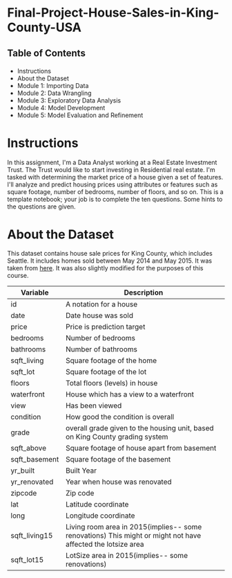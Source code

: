 # Final-Project-House-Sales-in-King-County-USA

<h2>Table of Contents</h2>
<div class="alert alert-block alert-info" style="margin-top: 20px">
    <ul>
    <li>Instructions</li>
    <li>About the Dataset</li>
    <li>Module 1: Importing Data</li>
    <li>Module 2: Data Wrangling</li>
    <li>Module 3: Exploratory Data Analysis</li>
    <li>Module 4: Model Development</li>
    <li>Module 5: Model Evaluation and Refinement</li>
</li>
</div>

# Instructions

In this assignment, I'm a Data Analyst working at a Real Estate Investment Trust. The Trust would like to start investing in Residential real estate. I'm tasked with determining the market price of a house given a set of features. I'll analyze and predict housing prices using attributes or features such as square footage, number of bedrooms, number of floors, and so on. This is a template notebook; your job is to complete the ten questions. Some hints to the questions are given.

# About the Dataset

This dataset contains house sale prices for King County, which includes Seattle. It includes homes sold between May 2014 and May 2015. It was taken from [here](https://www.kaggle.com/harlfoxem/housesalesprediction?utm_medium=Exinfluencer&utm_source=Exinfluencer&utm_content=000026UJ&utm_term=10006555&utm_id=NA-SkillsNetwork-wwwcourseraorg-SkillsNetworkCoursesIBMDeveloperSkillsNetworkDA0101ENSkillsNetwork20235326-2022-01-01). It was also slightly modified for the purposes of this course.

| Variable      | Description                                                                                                 |
| ------------- | ----------------------------------------------------------------------------------------------------------- |
| id            | A notation for a house                                                                                      |
| date          | Date house was sold                                                                                         |
| price         | Price is prediction target                                                                                  |
| bedrooms      | Number of bedrooms                                                                                          |
| bathrooms     | Number of bathrooms                                                                                         |
| sqft_living   | Square footage of the home                                                                                  |
| sqft_lot      | Square footage of the lot                                                                                   |
| floors        | Total floors (levels) in house                                                                              |
| waterfront    | House which has a view to a waterfront                                                                      |
| view          | Has been viewed                                                                                             |
| condition     | How good the condition is overall                                                                           |
| grade         | overall grade given to the housing unit, based on King County grading system                                |
| sqft_above    | Square footage of house apart from basement                                                                 |
| sqft_basement | Square footage of the basement                                                                              |
| yr_built      | Built Year                                                                                                  |
| yr_renovated  | Year when house was renovated                                                                               |
| zipcode       | Zip code                                                                                                    |
| lat           | Latitude coordinate                                                                                         |
| long          | Longitude coordinate                                                                                        |
| sqft_living15 | Living room area in 2015(implies-- some renovations) This might or might not have affected the lotsize area |
| sqft_lot15    | LotSize area in 2015(implies-- some renovations)                                                            |
